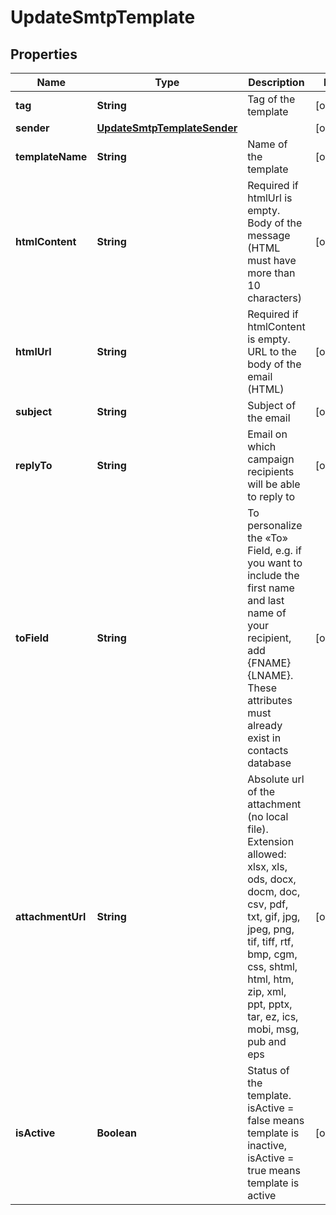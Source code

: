 
# UpdateSmtpTemplate

## Properties
Name | Type | Description | Notes
------------ | ------------- | ------------- | -------------
**tag** | **String** | Tag of the template |  [optional]
**sender** | [**UpdateSmtpTemplateSender**](UpdateSmtpTemplateSender.md) |  |  [optional]
**templateName** | **String** | Name of the template |  [optional]
**htmlContent** | **String** | Required if htmlUrl is empty. Body of the message (HTML must have more than 10 characters) |  [optional]
**htmlUrl** | **String** | Required if htmlContent is empty. URL to the body of the email (HTML) |  [optional]
**subject** | **String** | Subject of the email |  [optional]
**replyTo** | **String** | Email on which campaign recipients will be able to reply to |  [optional]
**toField** | **String** | To personalize the «To» Field, e.g. if you want to include the first name and last name of your recipient, add {FNAME} {LNAME}. These attributes must already exist in contacts database |  [optional]
**attachmentUrl** | **String** | Absolute url of the attachment (no local file). Extension allowed: xlsx, xls, ods, docx, docm, doc, csv, pdf, txt, gif, jpg, jpeg, png, tif, tiff, rtf, bmp, cgm, css, shtml, html, htm, zip, xml, ppt, pptx, tar, ez, ics, mobi, msg, pub and eps |  [optional]
**isActive** | **Boolean** | Status of the template. isActive &#x3D; false means template is inactive, isActive &#x3D; true means template is active |  [optional]



